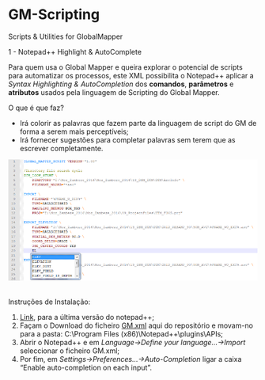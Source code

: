 # GM-Scripting
Scripts &amp; Utilities for GlobalMapper

1 - Notepad++ Highlight &amp; AutoComplete

Para quem usa o Global Mapper e queira explorar o potencial de scripts para automatizar os processos, este XML possibilita o Notepad++ aplicar a *Syntax Highlighting & AutoCompletion* dos **comandos**, **parâmetros** e **atributos** usados pela linguagem de Scripting do Global Mapper.

O que é que faz?
 
- Irá colorir as palavras que fazem parte da linguagem de script do GM de forma a serem mais perceptíveis;</li>
- Irá fornecer sugestões para completar palavras sem terem que as escrever completamente.</li>

![](/exemplos/GM_Scripting.png)

<br />Instruções de Instalação:<br />
 <ol>
  <li><a href="https://notepad-plus-plus.org/download/" target="_blank">Link</a>, para a última versão do notepad++;</li>
  <li>Façam o Download do ficheiro <a href="./Notepad++ Highlight & AutoComplete/GM.xml" target="_blank" download="GM.xml">GM.xml</a> aqui do repositório e movam-no para a pasta: C:\Program Files (x86)\Notepad++\plugins\APIs;</li>
  <li>Abrir o Notepad++ e em <i>Language->Define your language...->Import</i> seleccionar o ficheiro GM.xml;</li>
  <li>Por fim, em <i>Settings->Preferences...->Auto-Completion</i> ligar a caixa “Enable auto-completion on each input”.</li>
</ol> 

